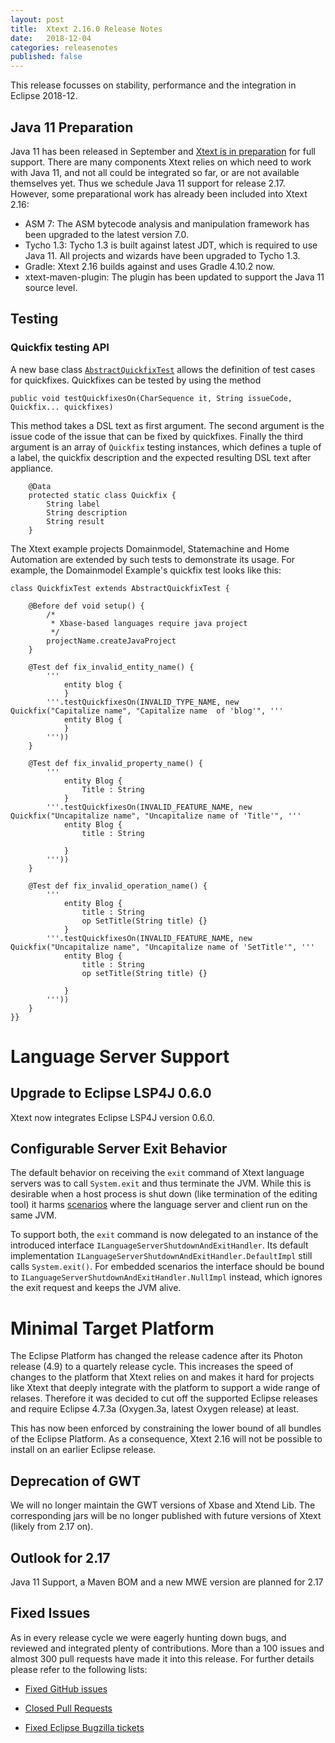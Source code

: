 ```yaml
---
layout: post
title:  Xtext 2.16.0 Release Notes
date:   2018-12-04
categories: releasenotes
published: false
---
```


This release focusses on stability, performance and the integration in Eclipse 2018-12.

## Java 11 Preparation

Java 11 has been released in September and [Xtext is in preparation](https://github.com/eclipse/xtext/issues/1182) for full support. There are many components Xtext relies on which need to work with Java 11, and not all could be integrated so far, or are not available themselves yet. Thus we schedule Java 11 support for release 2.17. However, some preparational work has already been included into Xtext 2.16:

* ASM 7: The ASM bytecode analysis and manipulation framework has been upgraded to the latest version 7.0.
* Tycho 1.3: Tycho 1.3 is built against latest JDT, which is required to use Java 11. All projects and wizards have been upgraded to Tycho 1.3.
* Gradle: Xtext 2.16 builds against and uses Gradle 4.10.2 now.
* xtext-maven-plugin: The plugin has been updated to support the Java 11 source level.

## Testing

### Quickfix testing API

A new base class [`AbstractQuickfixTest`](https://github.com/eclipse/xtext-eclipse/blob/master/org.eclipse.xtext.ui.tests/tests/org/eclipse/xtext/ui/tests/editor/quickfix/AbstractQuickfixTest.java) allows the definition of test cases for quickfixes. Quickfixes can be tested by using the method 

```
public void testQuickfixesOn(CharSequence it, String issueCode, Quickfix... quickfixes)
```

This method takes a DSL text as first argument. The second argument is the issue code of the issue that can be fixed by quickfixes. Finally the third argument is an array of `Quickfix` testing instances, which defines a tuple of a label, the quickfix description and the expected resulting DSL text after appliance.

```
	@Data
	protected static class Quickfix {
		String label
		String description
		String result
	}
```

The Xtext example projects Domainmodel, Statemachine and Home Automation are extended by such tests to demonstrate its usage. For example, the Domainmodel Example's quickfix test looks like this:

```
class QuickfixTest extends AbstractQuickfixTest {

	@Before def void setup() {
		/*
		 * Xbase-based languages require java project
		 */
		projectName.createJavaProject
	}

	@Test def fix_invalid_entity_name() {
		'''
			entity blog {
			}
		'''.testQuickfixesOn(INVALID_TYPE_NAME, new Quickfix("Capitalize name", "Capitalize name  of 'blog'", '''
			entity Blog {
			}
		'''))
	}
	
	@Test def fix_invalid_property_name() {
		'''
			entity Blog {
				Title : String
			}
		'''.testQuickfixesOn(INVALID_FEATURE_NAME, new Quickfix("Uncapitalize name", "Uncapitalize name of 'Title'", '''
			entity Blog {
				title : String
			
			}
		'''))
	}

	@Test def fix_invalid_operation_name() {
		'''
			entity Blog {
				title : String
				op SetTitle(String title) {}
			}
		'''.testQuickfixesOn(INVALID_FEATURE_NAME, new Quickfix("Uncapitalize name", "Uncapitalize name of 'SetTitle'", '''
			entity Blog {
				title : String
				op setTitle(String title) {}
			
			}
		'''))
	}
}}
```


# Language Server Support

## Upgrade to Eclipse LSP4J 0.6.0

Xtext now integrates Eclipse LSP4J version 0.6.0. 

## Configurable Server Exit Behavior

The default behavior on receiving the `exit` command of Xtext language servers was to call `System.exit` and thus terminate the JVM. While this is desirable when a host process is shut down (like termination of the editing tool) it harms [scenarios](https://github.com/eclipse/xtext-core/issues/885) where the language server and client run on the same JVM. 

To support both, the `exit` command is now delegated to an instance of the introduced interface `ILanguageServerShutdownAndExitHandler`. Its default implementation `ILanguageServerShutdownAndExitHandler.DefaultImpl` still calls `System.exit()`. For embedded scenarios the interface should be bound to `ILanguageServerShutdownAndExitHandler.NullImpl` instead, which ignores the exit request and keeps the JVM alive.

# Minimal Target Platform

The Eclipse Platform has changed the release cadence after its Photon release (4.9) to a quartely release cycle. This increases the speed of changes to the platform that Xtext relies on and makes it hard for projects like Xtext that deeply integrate with the platform to support a wide range of relases. Therefore it was decided to cut off the supported Eclipse releases and require Eclipse 4.7.3a (Oxygen.3a, latest Oxygen release) at least.

This has now been enforced by constraining the lower bound of all bundles of the Eclipse Platform. As a consequence, Xtext 2.16 will not be possible to install on an earlier Eclipse release.

## Deprecation of GWT
We will no longer maintain the GWT versions of Xbase and Xtend Lib. The corresponding jars will be no longer published with future versions of Xtext (likely from 2.17 on).

## Outlook for 2.17
Java 11 Support, a Maven BOM and a new MWE version are planned for 2.17

## Fixed Issues

As in every release cycle we were eagerly hunting down bugs, and reviewed and integrated plenty of contributions. More than a 100 issues and almost 300 pull requests have made it into this release. For further details please refer to the following lists:

- [Fixed GitHub issues](https://github.com/search?utf8=%E2%9C%93&q=is%3Aissue+milestone%3ARelease_2.16+is%3Aclosed+repo%3Aeclipse%2Fxtext+repo%3Aeclipse%2Fxtext-core+repo%3Aeclipse%2Fxtext-lib+repo%3Aeclipse%2Fxtext-extras+repo%3Aeclipse%2Fxtext-eclipse+repo%3Aeclipse%2Fxtext-idea+repo%3Aeclipse%2Fxtext-web+repo%3Aeclipse%2Fxtext-maven+repo%3Aeclipse%2Fxtext-xtend&type=Issues&ref=searchresults)

- [Closed Pull Requests](https://github.com/search?utf8=%E2%9C%93&q=is%3Apr+milestone%3ARelease_2.16+is%3Aclosed+repo%3Aeclipse%2Fxtext+repo%3Aeclipse%2Fxtext-core+repo%3Aeclipse%2Fxtext-lib+repo%3Aeclipse%2Fxtext-extras+repo%3Aeclipse%2Fxtext-eclipse+repo%3Aeclipse%2Fxtext-idea+repo%3Aeclipse%2Fxtext-web+repo%3Aeclipse%2Fxtext-maven+repo%3Aeclipse%2Fxtext-xtend&type=Issues&ref=searchresults)

- [Fixed Eclipse Bugzilla tickets](https://bugs.eclipse.org/bugs/buglist.cgi?bug_status=RESOLVED&bug_status=VERIFIED&bug_status=CLOSED&classification=Modeling&classification=Tools&columnlist=product%2Ccomponent%2Cassigned_to%2Cbug_status%2Cresolution%2Cshort_desc%2Cchangeddate%2Ckeywords&f0=OP&f1=OP&f3=CP&f4=CP&known_name=Xtext%202.16&list_id=16618269&product=TMF&product=Xtend&query_based_on=Xtext%202.16&query_format=advanced&status_whiteboard=v2.16&status_whiteboard_type=allwordssubstr)

